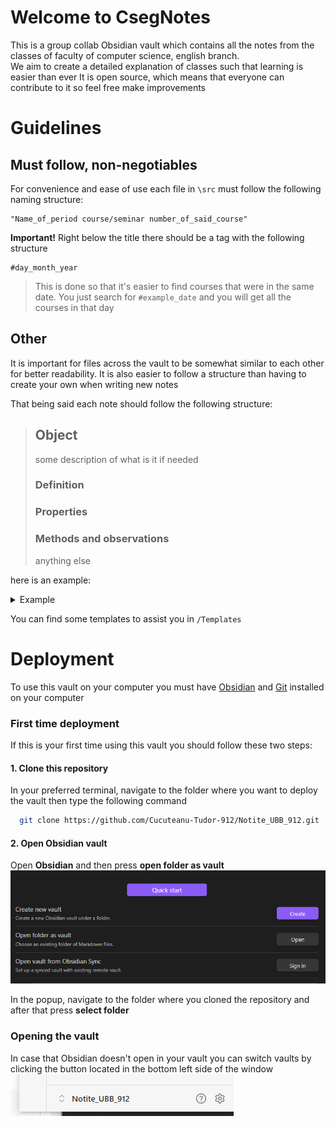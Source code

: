 
# Welcome to CsegNotes

<p>This is a group collab Obsidian vault which contains all the notes from the classes of faculty of computer science, english branch. <br>
We aim to create a detailed explanation of classes such that learning is easier than ever  
It is open source, which means that everyone can contribute to it so feel free make improvements </p>



# Guidelines
## Must follow, non-negotiables
For convenience and ease of use each file in `\src` must follow the following naming structure:
```
"Name_of_period course/seminar number_of_said_course"
```

**Important!** 
Right below the title there should be a tag with the following structure
```
#day_month_year
```
>This is done so that it's easier to find courses that were in the same date. You just search for `#example_date` and you will get all the courses in that day

## Other
It is important for files across the vault to be somewhat similar to each other for better readability. It is also easier to follow a structure than having to create your own when writing new notes

That being said each note should follow the following structure:
> ## Object
> some description of what is it if needed
> ### Definition
> ### Properties
> ### Methods and observations
> anything else

here is an example:
<details><summary> Example </summary>
    <p>
        
    
># Functii
>## Definiție
>O funcție este un set de operații redenumite sub un alias
>
>#### Sintaxă 
>f(x): D -> C = x ⋅ 2 + 4
>
>#### Proprietăți
>###### ==Generale==
>D - Domeniul de definiție: 
>
>^domeniu
>
>Domeniul de apartenență al elementelor pe care se aplică funcția 
>
><br>
>C - Codomeniul <small>sau Imaginea funcției</small>
>
>^codomeniu
>
>Domeniul de apartenență al elementelor rezultate pe urma aplicării funcției 
>
></br>
>Continuitate
>
>>Dacă funcția are salturi în imaginea ei sau nu
>><=>
>>Dacă exista puncte de discontinuitate 
>
><br>
>
>###### ==Opționale==
>
>Injectivitate <small>inj</small>
>^inj
>>O funcție nu este injectivă dacă două elemente ale funcției au același rezultat (f($x_1$)=f($x_2$), $x1 \neq x2$)
>
>
>Surjectivitate <small>surj</small>
>^surj
>>O funcție este surjectivă dacă [[#^domeniu|domeniul de definiție]] = [[#^codomeniu|codomeniul său]]
>
>Bijectivitate <small>bij</small>
> ^bij
>>O funcție este bijectivă dacă este și surjectivă și >injectivă 
>
><Br><br>
>#### Rezolvări 
>##### Injectivitate
>1. Demonstrezi că $\forall x_1, x_2 \in D, x_1 \neq x_2: f(x_1) \neq f(x_2)$
>sau
>2. $f(x_1) = f(x_2) \Rightarrow x_1 = x_2$
>
>##### Surjectivitate
>1. Se calculează [[#^codomeniu|codomeniul]] funcției
>2. Se compară codomeniul cu domeniul de definiție
</p>
</details>

You can find some templates to assist you in `/Templates`


# Deployment

To use this vault on your computer you must have [Obsidian](https://obsidian.md/download) and [Git](https://git-scm.com/downloads) installed on your computer


### First time deployment
If this is your first time using this vault you should follow these two steps:

#### 1. Clone this repository
In your preferred terminal, navigate to the folder where you want to deploy the vault then type the following command 
```bash    
  git clone https://github.com/Cucuteanu-Tudor-912/Notite_UBB_912.git
```

#### 2. Open Obsidian vault
Open **Obsidian** and then press **open folder as vault**
![Open folder as vault](/ReadmeSrc/OpenVault.PNG)

In the popup, navigate to the folder where you cloned the repository and after that press **select folder**

### Opening the vault
In case that Obsidian doesn't open in your vault you can switch vaults by clicking the button located in the bottom left side of the window 
<br>![SwitchVault](/ReadmeSrc/SwitchVault.PNG)


